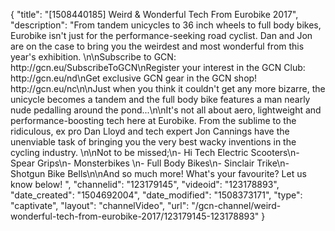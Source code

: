 {
    "title": "[1508440185] Weird & Wonderful Tech From Eurobike 2017",
    "description": "From tandem unicycles to 36 inch wheels to full body bikes, Eurobike isn't just for the performance-seeking road cyclist. Dan and Jon are on the case to bring you the weirdest and most wonderful from this year's exhibition. \n\nSubscribe to GCN: http:\/\/gcn.eu\/SubscribeToGCN\nRegister your interest in the GCN Club: http:\/\/gcn.eu\/nd\nGet exclusive GCN gear in the GCN shop! http:\/\/gcn.eu\/nc\n\nJust when you think it couldn't get any more bizarre, the unicycle becomes a tandem and the full body bike features a man nearly nude pedalling around the pond...\n\nIt's not all about aero, lightweight and performance-boosting tech here at Eurobike. From the sublime to the ridiculous, ex pro Dan Lloyd and tech expert Jon Cannings have the unenviable task of bringing you the very best wacky inventions in the cycling industry. \n\nNot to be missed;\n- Hi Tech Electric Scooters\n- Spear Grips\n- Monsterbikes \n- Full Body Bikes\n- Sinclair Trike\n- Shotgun Bike Bells\n\nAnd so much more! What's your favourite? Let us know below! ",
    "channelid": "123179145",
    "videoid": "123178893",
    "date_created": "1504692004",
    "date_modified": "1508373171",
    "type": "captivate",
    "layout": "channelVideo",
    "url": "\/gcn-channel\/weird-wonderful-tech-from-eurobike-2017\/123179145-123178893"
}